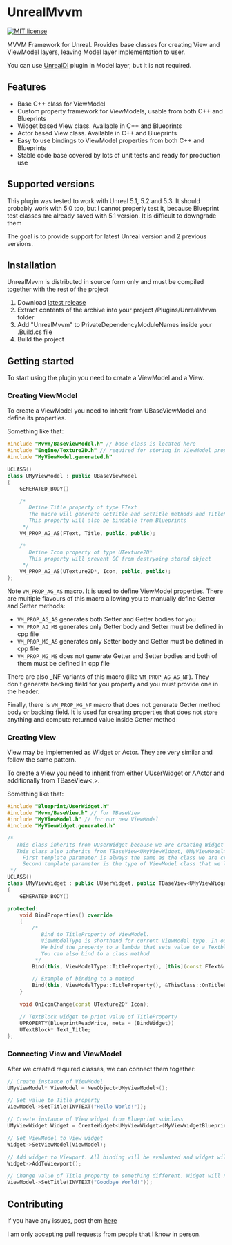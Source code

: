 # UnrealMvvm
[![MIT license](http://img.shields.io/badge/license-MIT-brightgreen.svg)](http://opensource.org/licenses/MIT)

MVVM Framework for Unreal. Provides base classes for creating View and ViewModel layers, leaving Model layer implementation to user.

You can use [UnrealDI](https://github.com/druhasu/UnrealDI) plugin in Model layer, but it is not required.

## Features

* Base C++ class for ViewModel
* Custom property framework for ViewModels, usable from both C++ and Blueprints
* Widget based View class. Available in C++ and Blueprints
* Actor based View class. Available in C++ and Blueprints
* Easy to use bindings to ViewModel properties from both C++ and Blueprints
* Stable code base covered by lots of unit tests and ready for production use

## Supported versions

This plugin was tested to work with Unreal 5.1, 5.2 and 5.3. It should probably work with 5.0 too, but I cannot properly test it, because Blueprint test classes are already saved with 5.1 version. It is difficult to downgrade them

The goal is to provide support for latest Unreal version and 2 previous versions.

## Installation

UnrealMvvm is distributed in source form only and must be compiled together with the rest of the project

1. Download [latest release](https://github.com/druhasu/UnrealMvvm/releases/latest)
2. Extract contents of the archive into your project /Plugins/UnrealMvvm folder
3. Add "UnrealMvvm" to PrivateDependencyModuleNames inside your .Build.cs file
4. Build the project

## Getting started

To start using the plugin you need to create a ViewModel and a View.

### Creating ViewModel

To create a ViewModel you need to inherit from UBaseViewModel and define its properties.

Something like that:
```c++
#include "Mvvm/BaseViewModel.h" // base class is located here
#include "Engine/Texture2D.h" // required for storing in ViewModel property
#include "MyViewModel.generated.h"

UCLASS()
class UMyViewModel : public UBaseViewModel
{
    GENERATED_BODY()

    /* 
       Define Title property of type FText
       The macro will generate GetTitle and SetTitle methods and TitleField variable to store the value
       This property will also be bindable from Blueprints
     */
    VM_PROP_AG_AS(FText, Title, public, public);

    /*
       Define Icon property of type UTexture2D*
       This property will prevent GC from destryoing stored object
     */
    VM_PROP_AG_AS(UTexture2D*, Icon, public, public);
};

```

Note `VM_PROP_AG_AS` macro. It is used to define ViewModel properties. There are multiple flavours of this macro allowing you to manually define Getter and Setter methods:
* `VM_PROP_AG_AS` generates both Setter and Getter bodies for you
* `VM_PROP_AG_MS` generates only Getter body and Setter must be defined in cpp file
* `VM_PROP_MG_AS` generates only Setter body and Getter must be defined in cpp file
* `VM_PROP_MG_MS` does not generate Getter and Setter bodies and both of them must be defined in cpp file

There are also _NF variants of this macro (like `VM_PROP_AG_AS_NF`). They don't generate backing field for you property and you must provide one in the header.

Finally, there is `VM_PROP_MG_NF` macro that does not generate Getter method body or backing field. It is used for creating properties that does not store anything and compute returned value inside Getter method

### Creating View

View may be implemented as Widget or Actor. They are very similar and follow the same pattern.

To create a View you need to inherit from either UUserWidget or AActor and additionally from TBaseView<,>.

Something like that:
```c++
#include "Blueprint/UserWidget.h"
#include "Mvvm/BaseView.h" // for TBaseView
#include "MyViewModel.h" // for our new ViewModel
#include "MyViewWidget.generated.h"

/*
   This class inherits from UUserWidget because we are creating Widget View
   This class also inherits from TBaseView<UMyViewWidget, UMyViewModel>.
     First template paramater is always the same as the class we are creating - UMyViewWidget
     Second template parameter is the type of ViewModel class that we'll use - UMyViewModel
 */
UCLASS()
class UMyViewWidget : public UUserWidget, public TBaseView<UMyViewWidget, UMyViewModel>
{
    GENERATED_BODY()

protected:
    void BindProperties() override
    {
        /* 
           Bind to TitleProperty of ViewModel.
           ViewModelType is shorthand for current ViewModel type. In our case it is UMyViewModel
           We bind the property to a lambda that sets value to a Textblock widget.
           You can also bind to a class method
         */
        Bind(this, ViewModelType::TitleProperty(), [this](const FText& Title){ Text_Title->SetText(Title); });

        // Example of binding to a method
        Bind(this, ViewModelType::TitleProperty(), &ThisClass::OnTitleChanged);
    }

    void OnIconChange(const UTexture2D* Icon);

    // TextBlock widget to print value of TitleProperty
    UPROPERTY(BlueprintReadWrite, meta = (BindWidget))
    UTextBlock* Text_Title;
};

```

### Connecting View and ViewModel

After we created required classes, we can connect them together:

```c++
// Create instance of ViewModel
UMyViewModel* ViewModel = NewObject<UMyViewModel>();

// Set value to Title property
ViewModel->SetTitle(INVTEXT("Hello World!"));

// Create instance of View widget from Blueprint subclass
UMyViewWidget Widget = CreateWidget<UMyViewWidget>(MyViewWidgetBlueprintClass);

// Set ViewModel to View widget
Widget->SetViewModel(ViewModel);

// Add widget to Viewport. All binding will be evaluated and widget will display "Hello World!" message
Widget->AddToViewport();

// Change value of Title property to something different. Widget will now display new message 
ViewModel->SetTitle(INVTEXT("Goodbye World!"));
```

## Contributing

If you have any issues, post them [here](https://github.com/druhasu/UnrealMvvm/issues)

I am only accepting pull requests from people that I know in person.
